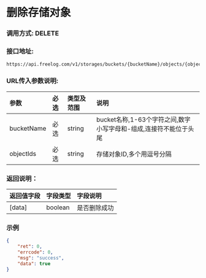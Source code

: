 # 删除存储对象

### 调用方式: DELETE

### 接口地址:

```
https://api.freelog.com/v1/storages/buckets/{bucketName}/objects/{objectIds}
```

### URL传入参数说明:

| 参数 | 必选 | 类型及范围 | 说明 |
| :--- | :--- | :--- | :--- |
| bucketName | 必选 | string | bucket名称,1-63个字符之间,数字小写字母和-组成,连接符不能位于头尾 |
| objectIds | 必选 | string | 存储对象ID,多个用逗号分隔 |

### 返回说明：

| 返回值字段 | 字段类型 | 字段说明 |
| :--- | :--- | :--- |
| [data] | boolean | 是否删除成功 |


### 示例

```json
{
    "ret": 0,
    "errcode": 0,
    "msg": "success",
    "data": true
}
```
